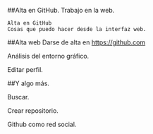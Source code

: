 ##Alta en GitHub. Trabajo en la web.

	Alta en GitHub
	Cosas que puedo hacer desde la interfaz web.

##Alta web
Darse de alta en https://github.com

Análisis del entorno gráfico.

Editar perfil.

##Y algo más.

Buscar.

Crear repositorio.

Github como red social.
